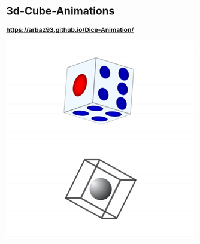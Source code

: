 # 3d-Cube-Animations

### https://arbaz93.github.io/Dice-Animation/

![3d dice animation](./images/dice-preview.png)
![shere inside a cube 3d  animation](./images/preview.png)
